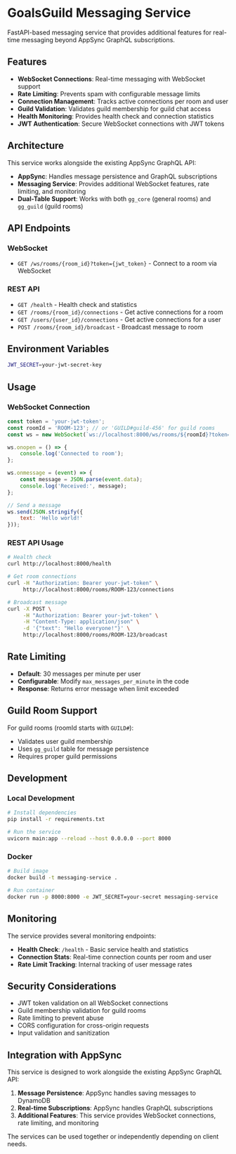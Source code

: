# GoalsGuild Messaging Service

FastAPI-based messaging service that provides additional features for real-time messaging beyond AppSync GraphQL subscriptions.

## Features

- **WebSocket Connections**: Real-time messaging with WebSocket support
- **Rate Limiting**: Prevents spam with configurable message limits
- **Connection Management**: Tracks active connections per room and user
- **Guild Validation**: Validates guild membership for guild chat access
- **Health Monitoring**: Provides health check and connection statistics
- **JWT Authentication**: Secure WebSocket connections with JWT tokens

## Architecture

This service works alongside the existing AppSync GraphQL API:

- **AppSync**: Handles message persistence and GraphQL subscriptions
- **Messaging Service**: Provides additional WebSocket features, rate limiting, and monitoring
- **Dual-Table Support**: Works with both `gg_core` (general rooms) and `gg_guild` (guild rooms)

## API Endpoints

### WebSocket
- `GET /ws/rooms/{room_id}?token={jwt_token}` - Connect to a room via WebSocket

### REST API
- `GET /health` - Health check and statistics
- `GET /rooms/{room_id}/connections` - Get active connections for a room
- `GET /users/{user_id}/connections` - Get active connections for a user
- `POST /rooms/{room_id}/broadcast` - Broadcast message to room

## Environment Variables

```bash
JWT_SECRET=your-jwt-secret-key
```

## Usage

### WebSocket Connection

```javascript
const token = 'your-jwt-token';
const roomId = 'ROOM-123'; // or 'GUILD#guild-456' for guild rooms
const ws = new WebSocket(`ws://localhost:8000/ws/rooms/${roomId}?token=${token}`);

ws.onopen = () => {
    console.log('Connected to room');
};

ws.onmessage = (event) => {
    const message = JSON.parse(event.data);
    console.log('Received:', message);
};

// Send a message
ws.send(JSON.stringify({
    text: 'Hello world!'
}));
```

### REST API Usage

```bash
# Health check
curl http://localhost:8000/health

# Get room connections
curl -H "Authorization: Bearer your-jwt-token" \
     http://localhost:8000/rooms/ROOM-123/connections

# Broadcast message
curl -X POST \
     -H "Authorization: Bearer your-jwt-token" \
     -H "Content-Type: application/json" \
     -d '{"text": "Hello everyone!"}' \
     http://localhost:8000/rooms/ROOM-123/broadcast
```

## Rate Limiting

- **Default**: 30 messages per minute per user
- **Configurable**: Modify `max_messages_per_minute` in the code
- **Response**: Returns error message when limit exceeded

## Guild Room Support

For guild rooms (roomId starts with `GUILD#`):
- Validates user guild membership
- Uses `gg_guild` table for message persistence
- Requires proper guild permissions

## Development

### Local Development

```bash
# Install dependencies
pip install -r requirements.txt

# Run the service
uvicorn main:app --reload --host 0.0.0.0 --port 8000
```

### Docker

```bash
# Build image
docker build -t messaging-service .

# Run container
docker run -p 8000:8000 -e JWT_SECRET=your-secret messaging-service
```

## Monitoring

The service provides several monitoring endpoints:

- **Health Check**: `/health` - Basic service health and statistics
- **Connection Stats**: Real-time connection counts per room and user
- **Rate Limit Tracking**: Internal tracking of user message rates

## Security Considerations

- JWT token validation on all WebSocket connections
- Guild membership validation for guild rooms
- Rate limiting to prevent abuse
- CORS configuration for cross-origin requests
- Input validation and sanitization

## Integration with AppSync

This service is designed to work alongside the existing AppSync GraphQL API:

1. **Message Persistence**: AppSync handles saving messages to DynamoDB
2. **Real-time Subscriptions**: AppSync handles GraphQL subscriptions
3. **Additional Features**: This service provides WebSocket connections, rate limiting, and monitoring

The services can be used together or independently depending on client needs.
